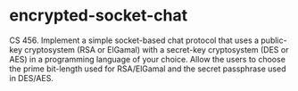 # encrypted-socket-chat
CS 456. Implement a simple socket-based chat protocol that uses a public-key cryptosystem (RSA or ElGamal)  with a secret-key cryptosystem (DES or AES) in a programming language of your choice. Allow the users to  choose the prime bit-length used for RSA/ElGamal and the secret passphrase used in DES/AES.
